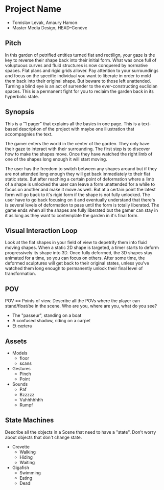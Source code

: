 # Project Name
- Tomislav Levak, Amaury Hamon
- Master Media Design, HEAD–Genève

## Pitch
In this garden of petrified entities turned flat and rectilign, your gaze is the key to reverse their shape back into their initial form. What was once full of voluptuous curves and fluid structures is now conquered by normative spaces. Flat plans and rigid grids allover. Pay attention to your surroundings and focus on the specific individual you want to liberate in order to mold them back into their original shape. But beware to those left unattended. Turning a blind eye is an act of surrender to the ever-constructing euclidian spaces. This is a permanent fight for you to reclaim the garden back in its hyperbolic state.

## Synopsis
This is a "1 pager" that explains all the basics in one page. This is a text-based description of the project with maybe one illustration that accompagnies the text.

The gamer enters the world in the center of the garden. They only have their gaze to interact with their surrounding. The first step is to discover how to make the shapes move. Once they have watched the right limb of one of the shapes long enough it will start moving. 

The user has the freedom to switch between any shapes around but if they are not attended long enough they will get back immediately to their flat static state. But after reaching a certain point of deformation where a limb of a shape is unlocked the user can leave a form unattended for a while to focus on another and make it move as well. But at a certain point the latest form will go back to it's rigid form if the shape is not fully unlocked. The user have to go back focusing on it and eventually understand that there's is several levels of deformation to pass until the form is totally liberated. The game ends when all the shapes are fully liberated but the gamer can stay in it as long as they want to contemplate the garden in it's final form.

## Visual Interaction Loop
Look at the flat shapes in your field of view to depetrify them into fluid moving shapes. When a static 2D shape is targeted, a timer starts to deform progressively its shape into 3D. Once fully deformed, the 3D shapes stay animated for a time, so you can focus on others. After some time, the deformed sculptures will get back to their original states, unless you've watched them long enough to permanently unlock their final level of transformation.

## POV
POV == Points of view. Describe all the POVs where the player can stand/float/be in the scene. Who are you, where are you, what do you see?
- The "passeur", standing on a boat
- A confused shadow, riding on a carpet
- Et cætera

## Assets
- Models
	+ floor
	+ scans
- Gestures
	+ Pinch
	+ Point
- Sounds
	+ Paf
	+ Bzzzzz
	+ Vuhhhhhhh
	+ Rumpf

## State Machines
Describe all the objects in a Scene that need to have a "state". Don't worry about objects that don't change state.

- Crevette
	- Walking
	- Hiding
	- Waiting
- Gigafish
	- Swimming
	- Eating
	- Dead